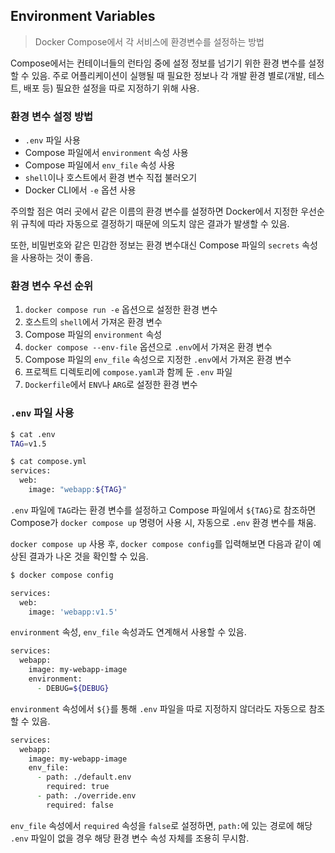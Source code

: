 ## Environment Variables

> Docker Compose에서 각 서비스에 환경변수를 설정하는 방법

Compose에서는 컨테이너들의 런타임 중에 설정 정보를 넘기기 위한 환경 변수를 설정할 수 있음. 주로 어플리케이션이 실행될 때 필요한 정보나 각 개발 환경 별로(개발, 테스트, 배포 등) 필요한 설정을 따로 지정하기 위해 사용.

### 환경 변수 설정 방법

- `.env` 파일 사용
- Compose 파일에서 `environment` 속성 사용
- Compose 파일에서 `env_file` 속성 사용
- `shell`이나 호스트에서 환경 변수 직접 불러오기
- Docker CLI에서 `-e` 옵션 사용

주의할 점은 여러 곳에서 같은 이름의 환경 변수를 설정하면 Docker에서 지정한 우선순위 규칙에 따라 자동으로 결정하기 때문에 의도치 않은 결과가 발생할 수 있음.

또한, 비밀번호와 같은 민감한 정보는 환경 변수대신 Compose 파일의 `secrets` 속성을 사용하는 것이 좋음.

### 환경 변수 우선 순위

1. `docker compose run -e` 옵션으로 설정한 환경 변수
2. 호스트의 `shell`에서 가져온 환경 변수
3. Compose 파일의 `environment` 속성
4. `docker compose --env-file` 옵션으로 `.env`에서 가져온 환경 변수
5. Compose 파일의 `env_file` 속성으로 지정한 `.env`에서 가져온 환경 변수
6. 프로젝트 디렉토리에 `compose.yaml`과 함께 둔 `.env` 파일
7. `Dockerfile`에서 `ENV`나 `ARG`로 설정한 환경 변수

### `.env` 파일 사용

```zsh
$ cat .env
TAG=v1.5

$ cat compose.yml
services:
  web:
    image: "webapp:${TAG}"
```

`.env` 파일에 `TAG`라는 환경 변수를 설정하고 Compose 파일에서 `${TAG}`로 참조하면 Compose가 `docker compose up` 명령어 사용 시, 자동으로 `.env` 환경 변수를 채움.

`docker compose up` 사용 후, `docker compose config`를 입력해보면 다음과 같이 예상된 결과가 나온 것을 확인할 수 있음.

```zsh
$ docker compose config

services:
  web:
    image: 'webapp:v1.5'
```

`environment` 속성, `env_file` 속성과도 연계해서 사용할 수 있음.

```zsh
services:
  webapp:
    image: my-webapp-image
    environment:
      - DEBUG=${DEBUG}
```

`environment` 속성에서 `${}`를 통해 `.env` 파일을 따로 지정하지 않더라도 자동으로 참조할 수 있음.

```zsh
services:
  webapp:
    image: my-webapp-image
    env_file:
      - path: ./default.env
        required: true
      - path: ./override.env
        required: false
```

`env_file` 속성에서 `required` 속성을 `false`로 설정하면, `path:`에 있는 경로에 해당 `.env` 파일이 없을 경우 해당 환경 변수 속성 자체를 조용히 무시함.

